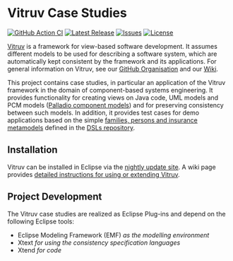 # Vitruv Case Studies
[![GitHub Action CI](https://github.com/vitruv-tools/Vitruv-CaseStudies/actions/workflows/ci.yml/badge.svg)](https://github.com/vitruv-tools/Vitruv-CaseStudies/actions/workflows/ci.yml)
[![Latest Release](https://img.shields.io/github/release/vitruv-tools/Vitruv-CaseStudies.svg)](https://github.com/vitruv-tools/Vitruv-CaseStudies/releases/latest)
[![Issues](https://img.shields.io/github/issues/vitruv-tools/Vitruv-CaseStudies.svg)](https://github.com/vitruv-tools/Vitruv-CaseStudies/issues)
[![License](https://img.shields.io/github/license/vitruv-tools/Vitruv-CaseStudies.svg)](https://raw.githubusercontent.com/vitruv-tools/Vitruv-CaseStudies/main/LICENSE)

[Vitruv](https://vitruv.tools) is a framework for view-based software development. It assumes different models to be used for describing a software system,
which are automatically kept consistent by the framework and its applications. For general information on Vitruv, see our [GitHub Organisation](https://github.com/vitruv-tools) and our [Wiki](https://github.com/vitruv-tools/.github/wiki).

This project contains case studies, in particular an application of the Vitruv framework in the domain of component-based systems engineering. It provides functionality for creating views on Java code, UML models and PCM models ([Palladio component models](https://github.com/palladiosimulator)) and for preserving consistency between such models. In addition, it provides test cases for demo applications based on the simple [families, persons and insurance metamodels](https://github.com/kit-sdq/DemoMetamodels) defined in the [DSLs repository](https://github.com/vitruv-tools/Vitruv-DSLs).

## Installation

Vitruv can be installed in Eclipse via the [nightly update site](https://vitruv.tools/updatesite/nightly). A wiki page provides [detailed instructions for using or extending Vitruv](https://github.com/vitruv-tools/.github/wiki/Getting-Started).

## Project Development

The Vitruv case studies are realized as Eclipse Plug-ins and depend on the following Eclipse tools:
- Eclipse Modeling Framework (EMF) _as the modelling environment_
- Xtext _for using the consistency specification languages_
- Xtend _for code_
